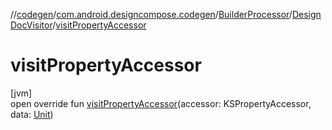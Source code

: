 //[codegen](../../../../index.md)/[com.android.designcompose.codegen](../../index.md)/[BuilderProcessor](../index.md)/[DesignDocVisitor](index.md)/[visitPropertyAccessor](visit-property-accessor.md)

# visitPropertyAccessor

[jvm]\
open override fun [visitPropertyAccessor](visit-property-accessor.md)(accessor: KSPropertyAccessor, data: [Unit](https://kotlinlang.org/api/latest/jvm/stdlib/kotlin/-unit/index.html))
